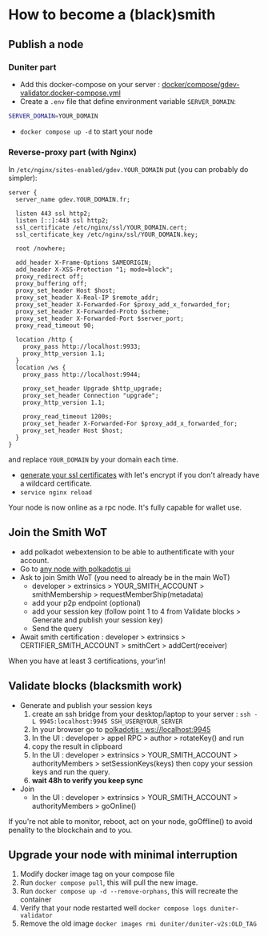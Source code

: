 # How to become a (black)smith

## Publish a node

### Duniter part

- Add this docker-compose on your server :
  [docker/compose/gdev-validator.docker-compose.yml](https://git.duniter.org/nodes/rust/duniter-v2s/-/blob/master/docker/compose/gdev-validator.docker-compose.yml)
- Create a `.env` file that define environment variable `SERVER_DOMAIN`:

```bash
SERVER_DOMAIN=YOUR_DOMAIN
```

- `docker compose up -d` to start your node

### Reverse-proxy part (with Nginx)

In `/etc/nginx/sites-enabled/gdev.YOUR_DOMAIN` put (you can probably do simpler):

```nginx
server {
  server_name gdev.YOUR_DOMAIN.fr;

  listen 443 ssl http2;
  listen [::]:443 ssl http2;
  ssl_certificate /etc/nginx/ssl/YOUR_DOMAIN.cert;
  ssl_certificate_key /etc/nginx/ssl/YOUR_DOMAIN.key;

  root /nowhere;

  add_header X-Frame-Options SAMEORIGIN;
  add_header X-XSS-Protection "1; mode=block";
  proxy_redirect off;
  proxy_buffering off;
  proxy_set_header Host $host;
  proxy_set_header X-Real-IP $remote_addr;
  proxy_set_header X-Forwarded-For $proxy_add_x_forwarded_for;
  proxy_set_header X-Forwarded-Proto $scheme;
  proxy_set_header X-Forwarded-Port $server_port;
  proxy_read_timeout 90;

  location /http {
    proxy_pass http://localhost:9933;
    proxy_http_version 1.1;
  }
  location /ws {
    proxy_pass http://localhost:9944;

    proxy_set_header Upgrade $http_upgrade;
    proxy_set_header Connection "upgrade";
    proxy_http_version 1.1;

    proxy_read_timeout 1200s;
    proxy_set_header X-Forwarded-For $proxy_add_x_forwarded_for;
    proxy_set_header Host $host;
  }
}
```

and replace `YOUR_DOMAIN` by your domain each time.

- [generate your ssl certificates](https://github.com/acmesh-official/acme.sh) with let's encrypt
  if you don't already have a wildcard certificate.
- `service nginx reload`

Your node is now online as a rpc node. It's fully capable for wallet use.

## Join the Smith WoT

- add polkadot webextension to be able to authentificate with your account.
- Go to [any node with polkadotjs ui](https://gdev.1000i100.fr/dev-ui/?rpc=wss://gdev.1000i100.fr/ws)
- Ask to join Smith WoT (you need to already be in the main WoT)
  - developer > extrinsics > YOUR_SMITH_ACCOUNT > smithMembership > requestMemberShip(metadata)
  - add your p2p endpoint (optional)
  - add your session key (follow point 1 to 4 from Validate blocks > Generate and publish your session key)
  - Send the query
- Await smith certification : developer > extrinsics > CERTIFIER_SMITH_ACCOUNT > smithCert > addCert(receiver)

When you have at least 3 certifications, your'in!

## Validate blocks (blacksmith work)

- Generate and publish your session keys
  1. create an ssh bridge from your desktop/laptop to your server : `ssh -L 9945:localhost:9945 SSH_USER@YOUR_SERVER`
  2. In your browser go to [polkadotjs : ws://localhost:9945](https://polkadot.js.org/apps/?rpc=ws%3A%2F%2Flocalhost%3A9945#/explorer)
  3. In the UI : developer > appel RPC > author > rotateKey() and run
  4. copy the result in clipboard
  5. In the UI : developer > extrinsics > YOUR_SMITH_ACCOUNT > authorityMembers > setSessionKeys(keys) then copy your session keys and run the query.
  6. **wait 48h to verify you keep sync**
- Join
  - In the UI : developer > extrinsics > YOUR_SMITH_ACCOUNT > authorityMembers > goOnline()

If you're not able to monitor, reboot, act on your node, goOffline() to avoid penality to the blockchain and to you.

## Upgrade your node with minimal interruption

1. Modify docker image tag on your compose file
2. Run `docker compose pull`, this will pull the new image.
3. Run `docker compose up -d --remove-orphans`, this will recreate the container
4. Verify that your node restarted well `docker compose logs duniter-validator`
5. Remove the old image `docker images rmi duniter/duniter-v2s:OLD_TAG`
